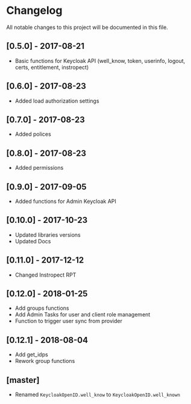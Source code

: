 # Changelog

All notable changes to this project will be documented in this file.

## [0.5.0] - 2017-08-21

- Basic functions for Keycloak API (well_know, token, userinfo, logout, certs,
  entitlement, instropect)

## [0.6.0] - 2017-08-23

- Added load authorization settings

## [0.7.0] - 2017-08-23

- Added polices

## [0.8.0] - 2017-08-23

- Added permissions

## [0.9.0] - 2017-09-05

- Added functions for Admin Keycloak API

## [0.10.0] - 2017-10-23

- Updated libraries versions
- Updated Docs

## [0.11.0] - 2017-12-12

- Changed Instropect RPT

## [0.12.0] - 2018-01-25

- Add groups functions
- Add Admin Tasks for user and client role management
- Function to trigger user sync from provider

## [0.12.1] - 2018-08-04

- Add get_idps
- Rework group functions

 ## [master]

 * Renamed `KeycloakOpenID.well_know` to `KeycloakOpenID.well_known`
